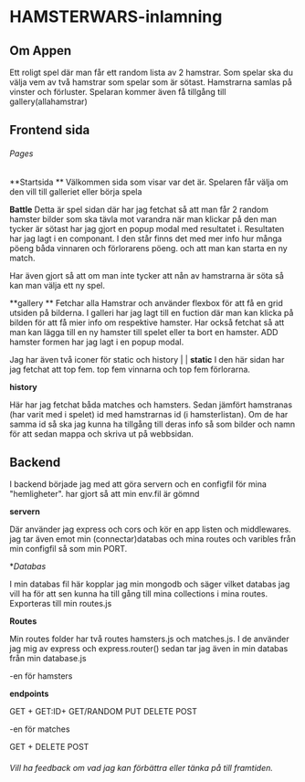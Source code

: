 # HAMSTERWARS-inlamning

## Om Appen

 Ett roligt spel där man får ett random lista av 2 hamstrar. Som spelar ska du välja vem av två hamstrar som spelar som är sötast. Hamstrarna samlas på vinster och förluster. 
Spelaran kommer även få tillgång till gallery(allahamstrar)

## Frontend sida 

###### Pages

**Startsida **
Välkommen sida som visar var det är. Spelaren får välja om den vill till galleriet eller börja spela

**Battle**
Detta är spel sidan där har jag fetchat så att man får 2 random hamster bilder som ska tävla mot varandra 
när man klickar på den man tycker är sötast har jag gjort en popup modal med resultatet i. Resultaten har jag lagt i en componant. I den står finns det med mer info hur många pöeng båda vinnaren och förlorarens pöeng. 
och att man kan starta en ny match. 

Har även gjort så att om man inte tycker att nån av hamstrarna är söta så kan man välja ett ny spel. 

**gallery **
Fetchar alla Hamstrar och använder flexbox för att få en grid utsiden på bilderna. 
I galleri har jag lagt till en fuction där man kan klicka på bilden för att få mier info om respektive hamster.
Har också fetchat så att man kan lägga till en ny hamster till spelet eller ta bort en hamster.
ADD hamster formen har jag lagt i en popup modal.

Jag har även två iconer för static och history 
|
|
**static**
I den här sidan har jag fetchat att top fem. 
top fem vinnarna och top fem förlorarna. 

**history**

Här har jag fetchat båda matches och hamsters. Sedan jämfört hamstranas (har varit med i spelet) id med hamstrarnas id (i hamsterlistan).
Om de har samma id så ska jag kunna ha tillgång till deras info så som bilder och namn för att sedan mappa och skriva ut på webbsidan.



## Backend

I backend började jag med att göra servern och en configfil för mina "hemligheter". 
har gjort så att min env.fil är gömnd 


**servern**

Där använder jag express och cors och kör en app listen och middlewares.
jag tar även emot min (connectar)databas och mina routes och varibles från min configfil så som min PORT. 

**Databas*

I min databas fil här kopplar jag min mongodb och säger vilket databas jag vill ha för att sen kunna ha till gång till mina collections i mina routes. Exporteras till min routes.js

**Routes**

Min routes folder har två routes hamsters.js och matches.js.
I de använder jag mig av express och express.router()
sedan tar jag även in min databas från min database.js

-en för hamsters

**endpoints**

GET + GET:ID+ GET/RANDOM
PUT
DELETE
POST

-en för matches

GET + 
DELETE
POST



###### Vill ha feedback om vad jag kan förbättra eller tänka på till framtiden. 

